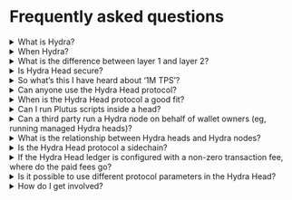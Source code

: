 # Frequently asked questions

<details>
<summary>What is Hydra?</summary>
​​Hydra is a family of layer 2 protocols designed to address network scalability capabilities. Hydra Head is the first in this protocol suite, providing the foundation on which to build out further scalability.
</details>

<details>
<summary>When Hydra?</summary>
The project is available on all Cardano networks (including mainnet), and releases with new features become available every four to six weeks. The roadmap is publicly available on <a href="https://github.com/orgs/input-output-hk/projects/21/views/25">Github</a> 
</details>

<details>
<summary>What is the difference between layer 1 and layer 2?</summary>
Layer 1 solutions provide the foundational infrastructure of a blockchain network, while layer 2 solutions introduce supplementary protocols or mechanisms to improve scalability and functionality <a href="https://www.essentialcardano.io/article/layer-1-and-layer-2-all-you-need-to-know">Read more in this blog post.</a> 
</details>

<details>
<summary>Is Hydra Head secure?</summary>
Absolutely. Hydra protocols were born out of IOG research, got peer-reviewed, and are implemented using test-driven development. The Hydra Head protocol is a true layer 2 and can fall back directly onto the Cardano layer 1 – hence inheriting the security model of the Cardano blockchain.
</details>

<details>
<summary>So what’s this I have heard about ‘1M TPS’?</summary>
This has been previously referenced as a theoretical maximum, but the reality is more nuanced. For a start, with Cardano’s ‘transactions within transactions’ EUTXO model, TPS itself isn’t a useful metric. A Hydra Head is like a small community within a larger group. Initially, these communities operate independently. So, adding up their metrics to get a total picture isn't accurate. Since Hydra heads use the EUTXO model, they can process transactions simultaneously without conflicts, especially with good networking, which optimizes resource usage. As the project progresses, we're constantly evaluating its real-world performance in terms of throughput and finality. For more details, read <a href="https://example.com/more-info">this</a> blog post and see the latest benchmarking data <a href="https://example.com/latest-data">here</a>.
</details>

<details>
<summary>Can anyone use the Hydra Head protocol?</summary>
Yes, it's designed to be accessible for developers and end users alike, requiring minimal changes to existing applications to integrate with Hydra Head. However, it is important to note that Hydra is not a network upgrade and it's not like flipping a switch on Cardano to make it fast - instead, applications need to adopt and build on Hydra heads to benefit from it.
</details>

<details>
<summary>When is the Hydra Head protocol a good fit?</summary>

The Hydra Head protocol is well-suited for situations where a known set of participants know each other well enough to agree on building a network but don’t trust each other enough to manage funds without securing their assets. This security is backed by the possibility of settling disputes on layer 1.

</details>

<details>
<summary>Can I run Plutus scripts inside a head?</summary>

Yes! Transactions running between head participants are fully developed Alonzo transactions. They carry scripts and spend UTXOs in the same manner as layer 1 transactions. Each Hydra node runs a Cardano ledger and maintains a ledger state.

</details>

<details>
<summary>Can a third party run a Hydra node on behalf of wallet owners (eg, running managed Hydra heads)?</summary>

Totally! This is similar to [Phoenix](https://phoenix.acinq.co/) in Bitcoin Lightning: a non-custodial managed lightning node. As an end-user, you retain full control over your keys and funds, but the underlying infrastructure is managed on your behalf (with associated fees). However, this setup requires some level of trust in the service provider to handle contestations and head closures properly.   
</details>

<details>
<summary>What is the relationship between Hydra heads and Hydra nodes?</summary>

It is (at least\*) a **one-to-many** relationship. Each Hydra head consists of several Hydra nodes. We currently aim for up to 100 nodes per head as a stretch goal. Heads are independent and form isolated networks, allowing for infinitely many heads to run in parallel. 

_(\*) It is possible for Hydra nodes to support multiple heads, creating a many-to-many relationship._

</details>

<details>
<summary>Is the Hydra Head protocol a sidechain?</summary>

No, it isn't. There are two crucial reasons why Hydra heads are not considered sidechains:

1. There's no guaranteed data availability in Hydra. Transactions are (a) only known to head participants and (b) typically forgotten once processed. There are no blocks in a Hydra head, and participants have no incentive to keep the history or make it available to users outside the head.

2. A head network is static; new participants cannot join and must be decided upfront. The network is isolated and private, accessible only to a set of well-known participants.

</details>

<details>
<summary>If the Hydra Head ledger is configured with a non-zero transaction fee, where do the paid fees go?</summary>

Setting protocol parameters with `fee > 0` ensures that Hydra Head (layer 2) transactions consume more than they produce. On layer 1, the UTXO remains unchanged, and the difference accrues. Currently, when settling an agreed state from layer 2 on layer 1 during fanout, this difference becomes spendable by the head participant who posts the `fanoutTx`.

</details>

<details>
<summary> Is it possible to use different protocol parameters in the Hydra Head?</summary>

Yes, the ledger used for layer 2 transactions in a Hydra head is configurable, allowing for the same or different protocol parameters as those used in layer 1. **However, there is an important caveat to consider**:

If UTXOs are snapshotted on layer 2, they must be fanned out on layer 1 **exactly** as they were recorded in the snapshot.

### Examples

1. **Minimum UTXO value (`minUTxOValue = 0`)**:
   - Outputs with no 'ada' on layer 2 would be disallowed on layer 1, preventing their fanout. This restriction makes direct fanout impossible for such outputs. Even using partial fanout, as considered in [this feature](https://github.com/input-output-hk/hydra/issues/190), would not permit the fanout of affected UTXOs.

2. **Maximum transaction execution units (`maxTxExecutionUnits(L2) > maxTxExecutionUnits(L1)`)**:
   - Outputs directed to scripts, which are too costly to validate on layer 1, can still be fanned out but will become unspendable due to exceeding the allowable execution limits on layer 1.

**Remember**, with great power comes great responsibility. It is crucial to carefully manage and align the layer 1 and layer 2 settings to ensure seamless operability and avoid unintended consequences in transaction processing.

</details>

<details>
<summary>How do I get involved?</summary>
Join public monthly meetings to engage with the Hydra team and contribute to its open governance. These meetings provide a platform for community developers to stay updated on the latest developments, ask questions directly to the team, and share their ideas. Start building on Hydra like SundaeLabs, Modulo-P, Obsidian Systems, MLabs, and others!
</details>
